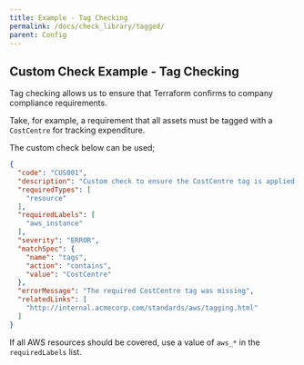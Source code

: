 ```yaml
---
title: Example - Tag Checking
permalink: /docs/check_library/tagged/
parent: Config
---
```


## Custom Check Example - Tag Checking

Tag checking allows us to ensure that Terraform confirms to company compliance requirements.

Take, for example, a requirement that all assets must be tagged with a `CostCentre` for tracking expenditure.

The custom check below can be used;

```json
{
  "code": "CUS001",
  "description": "Custom check to ensure the CostCentre tag is applied to EC2 instances",
  "requiredTypes": [
    "resource"
  ],
  "requiredLabels": [
    "aws_instance"
  ],
  "severity": "ERROR",
  "matchSpec": {
    "name": "tags",
    "action": "contains",
    "value": "CostCentre"
  },
  "errorMessage": "The required CostCentre tag was missing",
  "relatedLinks": [
    "http://internal.acmecorp.com/standards/aws/tagging.html"
  ]
}
```

If all AWS resources should be covered, use a value of `aws_*` in the `requiredLabels` list.
